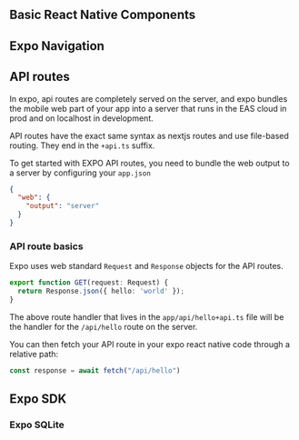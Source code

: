 

## Basic React Native Components
## Expo Navigation
## API routes

In expo, api routes are completely served on the server, and expo bundles the mobile web part of your app into a server that runs in the EAS cloud in prod and on localhost in development.

API routes have the exact same syntax as nextjs routes and use file-based routing. They end in the `+api.ts` suffix.

To get started with EXPO API routes, you need to bundle the web output to a server by configuring your `app.json`

```json title="app.json"
{
  "web": {
    "output": "server"
  }
}
```

### API route basics

Expo uses web standard `Request` and `Response` objects for the API routes.

```ts title="app/api/hello+api.ts"
export function GET(request: Request) {
  return Response.json({ hello: 'world' });
}
```

The above route handler that lives in the `app/api/hello+api.ts` file will be the handler for the `/api/hello` route on the server.

You can then fetch your API route in your expo react native code through a relative path:

```ts title="layout.tsx"
const response = await fetch("/api/hello")
```
## Expo SDK

### Expo SQLite

